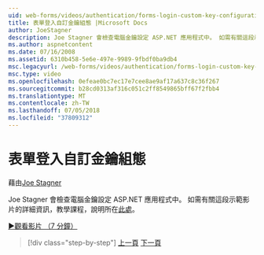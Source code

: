 ```yaml
---
uid: web-forms/videos/authentication/forms-login-custom-key-configuration
title: 表單登入自訂金鑰組態 |Microsoft Docs
author: JoeStagner
description: Joe Stagner 會檢查電腦金鑰設定 ASP.NET 應用程式中。 如需有關這段示範影片的詳細資訊，教學課程，說明位於此處。
ms.author: aspnetcontent
ms.date: 07/16/2008
ms.assetid: 6310b458-5e6e-497e-9989-9fbdf0ba9db4
msc.legacyurl: /web-forms/videos/authentication/forms-login-custom-key-configuration
msc.type: video
ms.openlocfilehash: 0efeae0bc7ec17e7cee8ae9af17a637c8c36f267
ms.sourcegitcommit: b28cd0313af316c051c2ff8549865bff67f2fbb4
ms.translationtype: MT
ms.contentlocale: zh-TW
ms.lasthandoff: 07/05/2018
ms.locfileid: "37809312"
---
```

<a name="forms-login-custom-key-configuration"></a>表單登入自訂金鑰組態
====================
藉由[Joe Stagner](https://github.com/JoeStagner)

Joe Stagner 會檢查電腦金鑰設定 ASP.NET 應用程式中。 如需有關這段示範影片的詳細資訊，教學課程，說明所在[此處](../../overview/older-versions-security/introduction/forms-authentication-configuration-and-advanced-topics-vb.md)。

[&#9654;觀看影片 （7 分鐘）](https://channel9.msdn.com/Blogs/ASP-NET-Site-Videos/forms-login-custom-key-configuration)

> [!div class="step-by-step"]
> [上一頁](asp-forms-login-relocation.md)
> [下一頁](add-custom-data-to-the-authentication-method.md)

